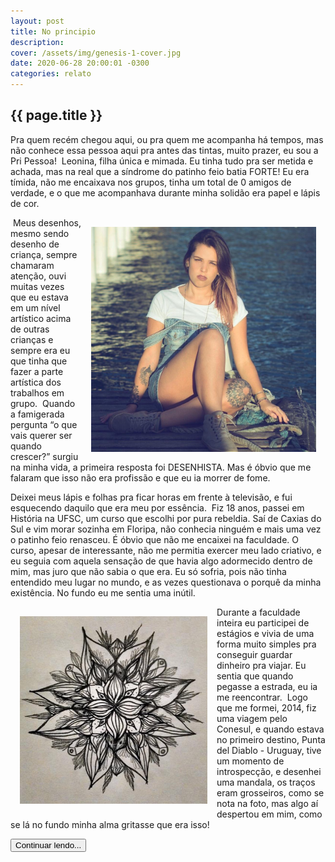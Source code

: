 ```yaml
---
layout: post
title: No principio
description:
cover: /assets/img/genesis-1-cover.jpg
date: 2020-06-28 20:00:01 -0300
categories: relato
---
```


## {{ page.title }}

Pra quem recém chegou aqui, ou pra quem me acompanha há tempos, mas não conhece essa pessoa aqui pra antes das tintas, muito prazer, eu sou a Pri Pessoa!⁣
⁣
Leonina, filha única e mimada. Eu tinha tudo pra ser metida e achada, mas na real que a síndrome do patinho feio batia FORTE! ⁣
⁣
Eu era tímida, não me encaixava nos grupos, tinha um total de 0 amigos de verdade, e o que me acompanhava durante minha solidão era papel e lápis de cor.⁣


<img style="height: 360px; float:right; padding: 15px" src="/assets/img/genesis-1-A.jpg">
⁣
Meus desenhos, mesmo sendo desenho de criança, sempre chamaram atenção, ouvi muitas vezes que eu estava em um nível artístico acima de outras crianças e sempre era eu que tinha que fazer a parte artística dos trabalhos em grupo.⁣
⁣
Quando a famigerada pergunta “o que vais querer ser quando crescer?” surgiu na minha vida, a primeira resposta foi DESENHISTA. Mas é óbvio que me falaram que isso não era profissão e que eu ia morrer de fome.⁣


Deixei meus lápis e folhas pra ficar horas em frente à televisão, e fui esquecendo daquilo que era meu por essência.⁣
⁣
Fiz 18 anos, passei em História na UFSC, um curso que escolhi por pura rebeldia. Saí de Caxias do Sul e vim morar sozinha em Floripa, não conhecia ninguém e mais uma vez o patinho feio renasceu. É óbvio que não me encaixei na faculdade. O curso, apesar de interessante, não me permitia exercer meu lado criativo, e eu seguia com aquela sensação de que havia algo adormecido dentro de mim, mas juro que não sabia o que era. Eu só sofria, pois não tinha entendido meu lugar no mundo, e as vezes questionava o porquê da minha existência. No fundo eu me sentia uma inútil.⁣
⁣

<img style="height: 300px; float:left; padding: 15px" src="/assets/img/genesis-1-B.jpg">

Durante a faculdade inteira eu participei de estágios e vivia de uma forma muito simples pra conseguir guardar dinheiro pra viajar. Eu sentia que quando pegasse a estrada, eu ia me reencontrar.⁣
⁣
Logo que me formei, 2014, fiz uma viagem pelo Conesul, e quando estava no primeiro destino, Punta del Diablo - Uruguay, tive um momento de introspecção, e desenhei uma mandala, os traços eram grosseiros, como se nota na foto, mas algo aí despertou em mim, como se lá no fundo minha alma gritasse que era isso!⁣


<a href="{% post_url 2020-06-28-como-virei-tatuadora %}">
    <button type="button" class="btn btn-dark">Continuar lendo...</button>
</a>
